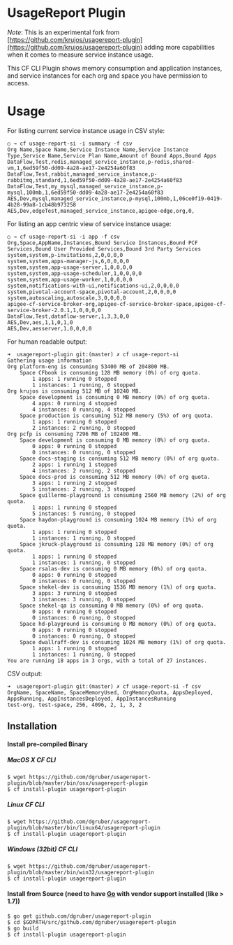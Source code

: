 # UsageReport Plugin

_Note_: This is an experimental fork from [https://github.com/krujos/usagereport-plugin](https://github.com/krujos/usagereport-plugin) adding more capabilities when it comes to measure service instance usage.

This CF CLI Plugin shows memory consumption and application instances, and service instances for each org and space you have permission to access.

# Usage

For listing current service instance usage in CSV style:

```
○ → cf usage-report-si -i summary -f csv
Org Name,Space Name,Service Instance Name,Service Instance Type,Service Name,Service Plan Name,Amount of Bound Apps,Bound Apps
DataFlow,Test,redis,managed_service_instance,p-redis,shared-vm,1,6ed59f50-dd09-4a28-ae17-2e4254a60f83
DataFlow,Test,rabbit,managed_service_instance,p-rabbitmq,standard,1,6ed59f50-dd09-4a28-ae17-2e4254a60f83
DataFlow,Test,my_mysql,managed_service_instance,p-mysql,100mb,1,6ed59f50-dd09-4a28-ae17-2e4254a60f83
AES,Dev,mysql,managed_service_instance,p-mysql,100mb,1,06ce0f19-0419-4b28-99a8-1cb48b973258
AES,Dev,edgeTest,managed_service_instance,apigee-edge,org,0,
```

For listing an app centric view of service instance usage:

```
○ → cf usage-report-si -i app -f csv
Org,Space,AppName,Instances,Bound Service Instances,Bound PCF Services,Bound User Provided Services,Bound 3rd Party Services
system,system,p-invitations,2,0,0,0,0
system,system,apps-manager-js,6,0,0,0,0
system,system,app-usage-server,1,0,0,0,0
system,system,app-usage-scheduler,1,0,0,0,0
system,system,app-usage-worker,1,0,0,0,0
system,notifications-with-ui,notifications-ui,2,0,0,0,0
system,pivotal-account-space,pivotal-account,2,0,0,0,0
system,autoscaling,autoscale,3,0,0,0,0
apigee-cf-service-broker-org,apigee-cf-service-broker-space,apigee-cf-service-broker-2.0.1,1,0,0,0,0
DataFlow,Test,dataflow-server,1,3,3,0,0
AES,Dev,aes,1,1,0,1,0
AES,Dev,aesserver,1,0,0,0,0
```

For human readable output:

```
➜  usagereport-plugin git:(master) ✗ cf usage-report-si
Gathering usage information
Org platform-eng is consuming 53400 MB of 204800 MB.
	Space CFbook is consuming 128 MB memory (0%) of org quota.
		1 apps: 1 running 0 stopped
		1 instances: 1 running, 0 stopped
Org krujos is consuming 512 MB of 10240 MB.
	Space development is consuming 0 MB memory (0%) of org quota.
		4 apps: 0 running 4 stopped
		4 instances: 0 running, 4 stopped
	Space production is consuming 512 MB memory (5%) of org quota.
		1 apps: 1 running 0 stopped
		2 instances: 2 running, 0 stopped
Org pcfp is consuming 7296 MB of 102400 MB.
	Space development is consuming 0 MB memory (0%) of org quota.
		0 apps: 0 running 0 stopped
		0 instances: 0 running, 0 stopped
	Space docs-staging is consuming 512 MB memory (0%) of org quota.
		2 apps: 1 running 1 stopped
		4 instances: 2 running, 2 stopped
	Space docs-prod is consuming 512 MB memory (0%) of org quota.
		3 apps: 1 running 2 stopped
		5 instances: 2 running, 3 stopped
	Space guillermo-playground is consuming 2560 MB memory (2%) of org quota.
		1 apps: 1 running 0 stopped
		5 instances: 5 running, 0 stopped
	Space haydon-playground is consuming 1024 MB memory (1%) of org quota.
		1 apps: 1 running 0 stopped
		1 instances: 1 running, 0 stopped
	Space jkruck-playground is consuming 128 MB memory (0%) of org quota.
		1 apps: 1 running 0 stopped
		1 instances: 1 running, 0 stopped
	Space rsalas-dev is consuming 0 MB memory (0%) of org quota.
		0 apps: 0 running 0 stopped
		0 instances: 0 running, 0 stopped
	Space shekel-dev is consuming 1536 MB memory (1%) of org quota.
		3 apps: 3 running 0 stopped
		3 instances: 3 running, 0 stopped
	Space shekel-qa is consuming 0 MB memory (0%) of org quota.
		0 apps: 0 running 0 stopped
		0 instances: 0 running, 0 stopped
	Space hd-playground is consuming 0 MB memory (0%) of org quota.
		0 apps: 0 running 0 stopped
		0 instances: 0 running, 0 stopped
	Space dwallraff-dev is consuming 1024 MB memory (1%) of org quota.
		1 apps: 1 running 0 stopped
		1 instances: 1 running, 0 stopped
You are running 18 apps in 3 orgs, with a total of 27 instances.
```

CSV output:

```
➜  usagereport-plugin git:(master) ✗ cf usage-report-si -f csv
OrgName, SpaceName, SpaceMemoryUsed, OrgMemoryQuota, AppsDeployed, AppsRunning, AppInstancesDeployed, AppInstancesRunning
test-org, test-space, 256, 4096, 2, 1, 3, 2
```

## Installation

#### Install pre-compiled Binary

##### MacOS X CF CLI

  ```
  $ wget https://github.com/dgruber/usagereport-plugin/blob/master/bin/osx/usagereport-plugin
  $ cf install-plugin usagereport-plugin
  ```

##### Linux CF CLI

  ```
  $ wget https://github.com/dgruber/usagereport-plugin/blob/master/bin/linux64/usagereport-plugin
  $ cf install-plugin usagereport-plugin
  ```

##### Windows (32bit) CF CLI

  ```
  $ wget https://github.com/dgruber/usagereport-plugin/blob/master/bin/win32/usagereport-plugin
  $ cf install-plugin usagereport-plugin
  ```

#### Install from Source (need to have [Go](http://golang.org/dl/) with vendor support installed (like > 1.7))

  ```
  $ go get github.com/dgruber/usagereport-plugin
  $ cd $GOPATH/src/github.com/dgruber/usagereport-plugin
  $ go build
  $ cf install-plugin usagereport-plugin
  ```
